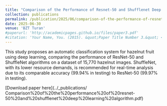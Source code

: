 ```yaml
---
title: "Comparison of the Performance of Resnet-50 and Shufflenet Deep Learning Algorithms in Classification of Hazelnut Fruit"
collection: publications
permalink: /publication/2025/06/comparison-of-the-performance-of-resnet-50-and-shufflenet-deep-learning-algorithms-in-classification-of-hazelnut-fruit
date: 2025-06-30
venue: 'BZT Turan'
#paperurl: 'http://academicpages.github.io/files/paper3.pdf'
#citation: 'Your Name, You. (2015). &quot;Paper Title Number 3.&quot; <i>Journal 1</i>. 1(3).'
---
```

This study proposes an automatic classification system for hazelnut fruit using deep learning, comparing the performance of ResNet-50 and ShuffleNet algorithms on a dataset of 15,770 hazelnut images. ShuffleNet, with its lower resource demands, is recommended for real-time analysis due to its comparable accuracy (99.94% in testing) to ResNet-50 (99.97% in testing).

[Download paper here](../_publications/ Comparison%20of%20the%20performance%20of%20resnet-50%20and%20shufflenet%20deep%20learning%20algorithm.pdf)

